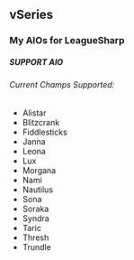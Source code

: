 ## vSeries
### My AIOs for LeagueSharp

##### SUPPORT AIO
###### Current Champs Supported: 
- Alistar
- Blitzcrank
- Fiddlesticks
- Janna
- Leona
- Lux
- Morgana
- Nami
- Nautilus
- Sona
- Soraka
- Syndra
- Taric
- Thresh
- Trundle
